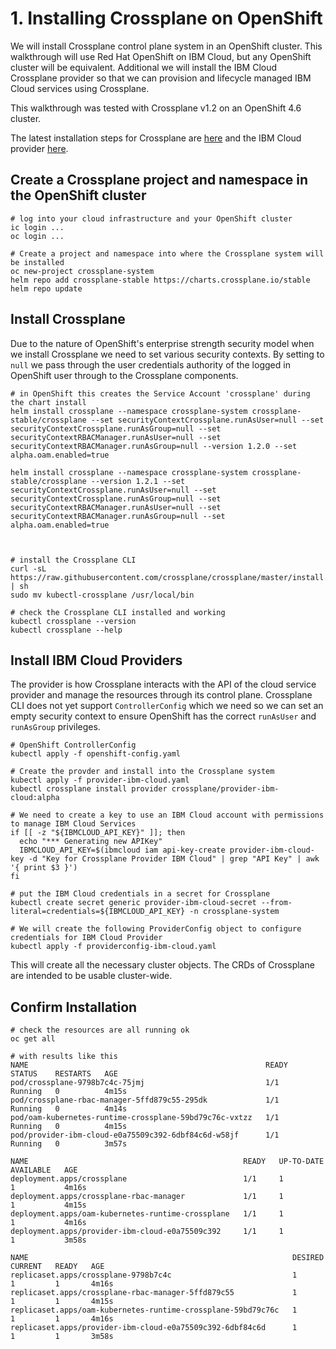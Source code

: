 # 1. Installing Crossplane on OpenShift
We will install Crossplane control plane system in an OpenShift cluster. This walkthrough will use Red Hat OpenShift on IBM Cloud, but any OpenShift cluster will be equivalent. Additional we will install the IBM Cloud Crossplane provider so that we can provision and lifecycle managed IBM Cloud services using Crossplane.

This walkthrough was tested with Crossplane v1.2 on an OpenShift 4.6 cluster.

The latest installation steps for Crossplane are [here](https://crossplane.io/docs/v1.2/getting-started/install-configure.html) and the IBM Cloud provider [here](https://github.com/crossplane-contrib/provider-ibm-cloud).

## Create a Crossplane project and namespace in the OpenShift cluster
```
# log into your cloud infrastructure and your OpenShift cluster
ic login ...
oc login ...

# Create a project and namespace into where the Crossplane system will be installed
oc new-project crossplane-system
helm repo add crossplane-stable https://charts.crossplane.io/stable
helm repo update
```
## Install Crossplane
Due to the nature of OpenShift's enterprise strength security model when we install Crossplane we need to set various security contexts. By setting to `null` we pass through the user credentials authority of the logged in OpenShift user through to the Crossplane components.
```
# in OpenShift this creates the Service Account 'crossplane' during the chart install
helm install crossplane --namespace crossplane-system crossplane-stable/crossplane --set securityContextCrossplane.runAsUser=null --set securityContextCrossplane.runAsGroup=null --set securityContextRBACManager.runAsUser=null --set securityContextRBACManager.runAsGroup=null --version 1.2.0 --set alpha.oam.enabled=true

helm install crossplane --namespace crossplane-system crossplane-stable/crossplane --version 1.2.1 --set securityContextCrossplane.runAsUser=null --set securityContextCrossplane.runAsGroup=null --set securityContextRBACManager.runAsUser=null --set securityContextRBACManager.runAsGroup=null --set alpha.oam.enabled=true



# install the Crossplane CLI
curl -sL https://raw.githubusercontent.com/crossplane/crossplane/master/install.sh | sh
sudo mv kubectl-crossplane /usr/local/bin

# check the Crossplane CLI installed and working
kubectl crossplane --version
kubectl crossplane --help
```

## Install IBM Cloud Providers
The provider is how Crossplane interacts with the API of the cloud service provider and manage the resources through its control plane. Crossplane CLI does not yet support `ControllerConfig` which we need so we can set an empty security context to ensure OpenShift has the correct `runAsUser` and `runAsGroup` privileges.
```
# OpenShift ControllerConfig
kubectl apply -f openshift-config.yaml

# Create the provder and install into the Crossplane system
kubectl apply -f provider-ibm-cloud.yaml
kubectl crossplane install provider crossplane/provider-ibm-cloud:alpha

# We need to create a key to use an IBM Cloud account with permissions to manage IBM Cloud Services
if [[ -z "${IBMCLOUD_API_KEY}" ]]; then
  echo "*** Generating new APIKey"
  IBMCLOUD_API_KEY=$(ibmcloud iam api-key-create provider-ibm-cloud-key -d "Key for Crossplane Provider IBM Cloud" | grep "API Key" | awk '{ print $3 }')
fi

# put the IBM Cloud credentials in a secret for Crossplane
kubectl create secret generic provider-ibm-cloud-secret --from-literal=credentials=${IBMCLOUD_API_KEY} -n crossplane-system

# We will create the following ProviderConfig object to configure credentials for IBM Cloud Provider
kubectl apply -f providerconfig-ibm-cloud.yaml
```

This will create all the necessary cluster objects. The CRDs of Crossplane are intended to be usable cluster-wide.

## Confirm Installation
```
# check the resources are all running ok
oc get all

# with results like this
NAME                                                     READY   STATUS    RESTARTS   AGE
pod/crossplane-9798b7c4c-75jmj                           1/1     Running   0          4m15s
pod/crossplane-rbac-manager-5ffd879c55-295dk             1/1     Running   0          4m14s
pod/oam-kubernetes-runtime-crossplane-59bd79c76c-vxtzz   1/1     Running   0          4m15s
pod/provider-ibm-cloud-e0a75509c392-6dbf84c6d-w58jf      1/1     Running   0          3m57s

NAME                                                READY   UP-TO-DATE   AVAILABLE   AGE
deployment.apps/crossplane                          1/1     1            1           4m16s
deployment.apps/crossplane-rbac-manager             1/1     1            1           4m15s
deployment.apps/oam-kubernetes-runtime-crossplane   1/1     1            1           4m16s
deployment.apps/provider-ibm-cloud-e0a75509c392     1/1     1            1           3m58s

NAME                                                           DESIRED   CURRENT   READY   AGE
replicaset.apps/crossplane-9798b7c4c                           1         1         1       4m16s
replicaset.apps/crossplane-rbac-manager-5ffd879c55             1         1         1       4m15s
replicaset.apps/oam-kubernetes-runtime-crossplane-59bd79c76c   1         1         1       4m16s
replicaset.apps/provider-ibm-cloud-e0a75509c392-6dbf84c6d      1         1         1       3m58s
```

